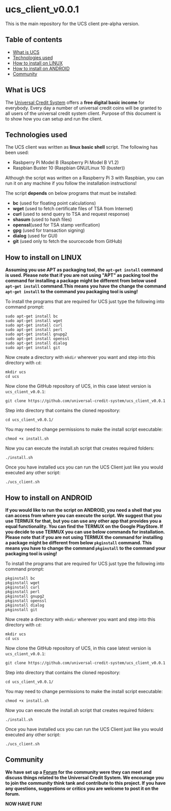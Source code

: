 # ucs_client_v0.0.1

This is the main repository for the UCS client pre-alpha version.

## Table of contents
* [What is UCS](#what-is-ucs)
* [Technologies used](#technologies-used)
* [How to install on LINUX](#how-to-install-on-linux)
* [How to install on ANDROID](#how-to-install-on-android)
* [Community](#community)

## What is UCS
The [Universal Credit System](https://www.universal-credit-system.org) offers a **free digital basic income** for everybody. Every day a number of universal credit coins will be granted to all users of the universal credit system client. Purpose of this document is to show how you can setup and run the client.

## Technologies used
The UCS client was written as **linux basic shell** script. The following has been used:
* Rasbperry Pi Model B (Raspberry Pi Model B V1.2)
* Raspbian Buster 10 (Raspbian GNU/Linux 10 (buster))

Although the script was written on a Raspberry Pi 3 with Raspbian, you can run it on any machine if you follow the installation instructions!

The script **depends** on below programs that must be installed:

* **bc**     (used for floating point calculations)
* **wget**   (used to fetch certificate files of TSA from Internet)
* **curl**   (used to send query to TSA and request response)
* **shasum** (used to hash files)
* **openssl**(used for TSA stamp verification)
* **gpg**    (used for transaction signing)
* **dialog** (used for GUI)
* **git**    (used only to fetch the sourcecode from GitHub)

## How to install on LINUX
**Assuming you use APT as packaging tool, the `apt-get install` command is used. Please note that if you are not using "APT" as packing tool the command for installing a package might be different from below used `apt-get install` command.This means you have the change the command `apt-get install` to the command you packaging tool is using!**

To install the programs that are required for UCS just type the following into command prompt:
```
sudo apt-get install bc
sudo apt-get install wget
sudo apt-get install curl
sudo apt-get install perl
sudo apt-get install gnupg2
sudo apt-get install openssl
sudo apt-get install dialog
sudo apt-get install git
```

Now create a directory with `mkdir` wherever you want and step into this directory with `cd`:
```
mkdir ucs
cd ucs
```

Now clone the GitHub repository of UCS, in this case latest version is `ucs_client_v0.0.1`:
```
git clone https://github.com/universal-credit-system/ucs_client_v0.0.1
```

Step into directory that contains the cloned repository:
```
cd ucs_client_v0.0.1/
```

You may need to change permissions to make the install script executable:
```
chmod +x install.sh
```

Now you can execute the install.sh script that creates required folders:
```
./install.sh
```

Once you have installed ucs you can run the UCS Client just like you would executed any other script:
```
./ucs_client.sh
```

## How to install on ANDROID
**If you would like to run the script on ANDROID, you need a shell that you can access from where you can execute the script. We suggest that you use TERMUX for that, but you can use any other app that provides you a equal functionality. You can find the TERMUX on the Google PlayStore. If you decide to use TERMUX you can use below commands for installation. Please note that if you are not using TERMUX the command for installing a package might be different from below `pkginstall` command. This means you have to change the command `pkginstall` to the command your packaging tool is using!**

To install the programs that are required for UCS just type the following into command prompt:
```
pkginstall bc
pkginstall wget
pkginstall curl
pkginstall perl
pkginstall gnupg2
pkginstall openssl
pkginstall dialog
pkginstall git
```

Now create a directory with `mkdir` wherever you want and step into this directory with `cd`:
```
mkdir ucs
cd ucs
```

Now clone the GitHub repository of UCS, in this case latest version is `ucs_client_v0.0.1`:
```
git clone https://github.com/universal-credit-system/ucs_client_v0.0.1
```

Step into directory that contains the cloned repository:
```
cd ucs_client_v0.0.1/
```

You may need to change permissions to make the install script executable:
```
chmod +x install.sh
```

Now you can execute the install.sh script that creates required folders:
```
./install.sh
```

Once you have installed ucs you can run the UCS Client just like you would executed any other script:
```
./ucs_client.sh
```

## Community
**We have set up a [Forum](https://forum.universal-credit-system.org) for the community were they can meet and discuss things related to the Universal Credit System. We encourage you to join the community think tank and contribute to this project. If you have any questions, suggestions or critics you are welcome to post it on the forum.**

**NOW HAVE FUN!**
